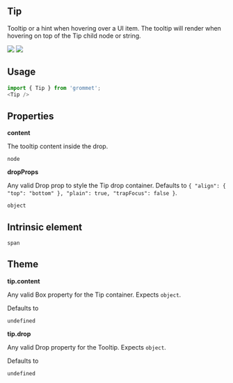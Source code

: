## Tip
Tooltip or a hint when hovering over a UI item. 
    The tooltip will render when hovering on top of the 
    Tip child node or string.

[![](https://cdn-images-1.medium.com/fit/c/120/120/1*TD1P0HtIH9zF0UEH28zYtw.png)](https://storybook.grommet.io/?selectedKind=Tip&full=0&addons=0&stories=1&panelRight=0) [![](https://codesandbox.io/static/img/play-codesandbox.svg)](https://codesandbox.io/s/github/grommet/grommet-sandbox?initialpath=/tip&module=%2Fsrc%2FTip.js)
## Usage

```javascript
import { Tip } from 'grommet';
<Tip />
```

## Properties

**content**

The tooltip content inside the drop.

```
node
```

**dropProps**

Any valid Drop prop to style the Tip drop container. Defaults to `{
  "align": {
    "top": "bottom"
  },
  "plain": true,
  "trapFocus": false
}`.

```
object
```
  
## Intrinsic element

```
span
```
## Theme
  
**tip.content**

Any valid Box property for the Tip container. Expects `object`.

Defaults to

```
undefined
```

**tip.drop**

Any valid Drop property for the Tooltip. Expects `object`.

Defaults to

```
undefined
```

